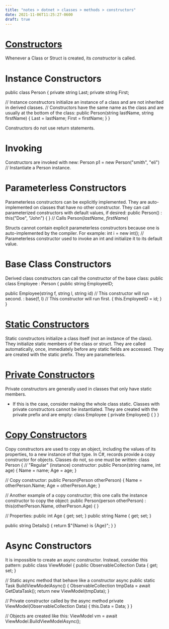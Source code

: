 ```yaml
---
title: "notes > dotnet > classes > methods > constructors"
date: 2021-11-06T11:25:27-0600
draft: true
---
```

# [Constructors](https://docs.microsoft.com/en-us/dotnet/csharp/programming-guide/classes-and-structs/constructors)
Whenever a Class or Struct is created, its *constructor* is called.

# Instance Constructors
public class Person {
private string Last;
private string First;

// Instance constructors initialize an instance of a class and are not inherited in derived classes.
// Constructors have the same name as the class and are usually at the bottom of the class:
public Person(string lastName, string firstName) {
Last = lastName;
First = firstName;
}
}

Constructors do not use return statements.

# Invoking
Constructors are invoked with new:
Person p1 = new Person("smith", "eli") // Instantiate a Person instance.

# Parameterless Constructors
Parameterless constructors can be explicitly implemented.
They are auto-implemented on classes that have no other constructor.
They can call parameterized constructors with default values, if desired:
public Person() : this("Doe", "John") { } // Calls Person(*lastName*, *firstName*)

Structs cannot contain explicit parameterless constructors because one is auto-implemented by the compiler. For example:
int i = new int(); // Parameterless constructor used to invoke an int and initialize it to its default value.

# Base Class Constructors
Derived class constructors can call the constructor of the base class:
public class Employee : Person {
public string EmployeeID;

public Employee(string f, string l, string id) // This constructor will run second.
: base(f, l) // This constructor will run first.
{
this.EmployeeID = id;
}
}

# [Static Constructors](https://docs.microsoft.com/en-us/dotnet/csharp/programming-guide/classes-and-structs/static-constructors)
Static constructors initialize a class itself (not an instance of the class).
They initialize static members of the class or struct.
They are called automatically, once, immediately before any static fields are accessed.
They are created with the static prefix.
They are parameterless.

# [Private Constructors](https://docs.microsoft.com/en-us/dotnet/csharp/programming-guide/classes-and-structs/private-constructors)
Private constructors are generally used in classes that only have static members.
- If this is the case, consider making the whole class static.
Classes with private constructors cannot be instantiated.
They are created with the private prefix and are empty:
class Employee {
private Employee() { }
}

# [Copy Constructors](https://docs.microsoft.com/en-us/dotnet/csharp/programming-guide/classes-and-structs/how-to-write-a-copy-constructor)
Copy constructors are used to copy an object, including the values of its properties, to a new instance of that type.
In C#, records provide a copy constructor for objects. Classes do not, so one must be written:
class Person {
// "Regular" (instance) constructor:
public Person(string name, int age) {
Name = name;
Age = age;
}

// Copy constructor:
public Person(Person otherPerson) {
Name = otherPerson.Name;
Age = otherPerson.Age;
}

// Another example of a copy constructor; this one calls the instance constructor to copy the object:
public Person(person otherPerson) : this(otherPerson.Name, otherPerson.Age) { }

// Properties:
public int Age { get; set; }
public string Name { get; set; }

public string Details() {
return $"{Name} is {Age}";
}
}

# Async Constructors
It is impossible to create an async constructor. Instead, consider this pattern:
public class ViewModel
{
public ObservableCollection<TData> Data { get; set; }

// Static async method that behave like a constructor
async public static Task<ViewModel> BuildViewModelAsync()
{
ObservableCollection<TData> tmpData = await GetDataTask();
return new ViewModel(tmpData);
}

// Private constructor called by the async method
private ViewModel(ObservableCollection<TData> Data)
{
this.Data = Data;
}
}

// Objects are created like this:
ViewModel vm = await ViewModel.BuildViewModelAsync();